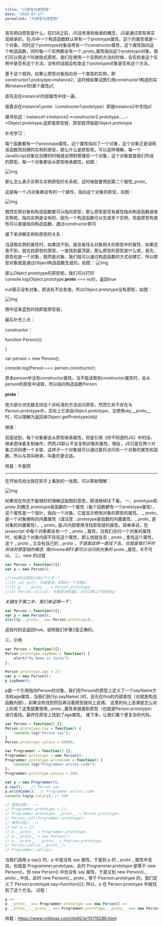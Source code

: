 ```yaml
---
title: "JS原型与原型链"
date: "2020-07-17"
permalink: "JS原型与原型链"
---
```


首先明白原型是什么，在ES6之前，JS没有类和继承的概念，JS是通过原型来实现继承的，在JS中一个构造函数默认带有一个prototype属性，这个的属性值是一个对象，同时这个prototype对象自带有一个constructor属性，这个属性指向这个构造函数，同时每一个实例都会有一个_proto_属性指向这个prototype对象，我们可以把这个叫做隐式原型，我们在使用一个实例的方法的时候，会先检查这个实例中是否有这个方法，没有的话就会检查这个prototype对象是否有这个方法，

基于这个规则，如果让原型对象指向另一个类型的实例，即constructor1.protoytpe=instance2，这时候如果试图引用constructor1构造的实例instance1的某个属性p1,

首先会在instance1内部属性中找一遍，

接着会在instance1._proto_（constructor1.prototype）即是instance2中寻找p1

搜寻轨迹：instance1->instance2->constructor2.prototype……->Object.prototype;这即是原型链，原型链顶端是Object.prototype

补充学习：

每个函数都有一个prototype属性，这个属性指向了一个对象，这个对象正是调用该函数而创建的实例的原型，那么什么是原型呢，可以这样理解，每一个JavaScript对象在创建的时候就会预制管理另一个对象，这个对象就是我们所说的原型，每一个对象都会从原型继承属性，如图：

![img](https://uploadfiles.nowcoder.com/images/20190313/311436_1552431147224_7A94EFA1E3409049184A20DD1711F1B6)

那么怎么表示实例与实例原型的关系呢，这时候就要用到第二个属性_proto_

这是每一个JS对象都会有的一个属性，指向这个对象的原型，如图：

![img](https://uploadfiles.nowcoder.com/images/20190313/311436_1552431218799_241BFEF25322EAB2AC14C47F68A7E31F)

既然实例对象和构造函数都可以指向原型，那么原型是否有属性指向构造函数或者实例呢，指向实例是没有的，因为一个构造函数可以生成多个实例，但是原型有属性可以直接指向构造函数，通过constructor即可

接下来讲解实例和原型的关系：

当读取实例的属性时，如果找不到，就会查找与对象相关的原型中的属性，如果还查不到，就去找原型的原型，一直找到最顶层，那么原型的原型是什么呢，首先，原型也是一个对象，既然是对象，我们就可以通过构造函数的方式创建它，所以原型对象就是通过Object构造函数生成的，如图：
![img](https://uploadfiles.nowcoder.com/images/20190313/311436_1552431256187_AE645DCD4DDEE468730F9EE81F7D1983)

那么Object.prototype的原型呢，我们可以打印console.log(Object.prototype.__proto__ === null)，返回true

null表示没有对象，即该处不应有值，所以Object.prototype没有原型，如图：

![img](https://uploadfiles.nowcoder.com/images/20190313/311436_1552431329816_BC67B14895C30FC45BA53BF8B01127BF)

图中这条蓝色的线即是原型链，

最后补充三点：

constructor：

function Person(){



}

var person = new Person();

console.log(Person === person.constructor);

原本person中没有constructor属性，当不能读取到constructor属性时，会从person的原型中读取，所以指向构造函数Person

__proto__：

绝大部分浏览器支持这个非标准的方法访问原型，然而它并不存在与Person.prototype中，实际上它来自Object.prototype，当使用obj.__proto__时，可以理解为返回来Object.getPrototype(obj)

继承：

前面说到，每个对象都会从原型继承属性，但是引用《你不知道的JS》中的话，继承意味着复制操作，然而JS默认不会复制对象的属性，相反，JS只是在两个对象之间创建一个关联，这样子一个对象就可以通过委托访问另一个对象的属性和函数，所以与其叫继承，叫委托更合适。

转载：牛客网

<hr>

在开始先给出我在知乎上看到的一张图，可以帮助理解：

![img](https://img2018.cnblogs.com/blog/1081818/201812/1081818-20181226113959129-841742312.jpg)

如果现在你还不能很好的理解这副图的意思，那请继续往下看。
一、prototype和 _proto_ 的概念
prototype是函数的一个属性（每个函数都有一个prototype属性），这个属性是一个指针，指向一个对象。它是显示修改对象的原型的属性。
_ proto_ 是一个对象拥有的内置属性（请注意：prototype是函数的内置属性，_ proto_ 是对象的内置属性），_ proto_ 是JS内部使用寻找原型链的属性。简单来说，在 javascript 中每个对象都会有一个 _ proto _ 属性，当我们访问一个对象的属性时，如果这个对象内部不存在这个属性，那么他就会去 _ proto _ 里找这个属性，这个 _ proto _ 又会有自己的 _ proto _，于是就这样一直找下去，也就是我们平时所说的原型链的概念.
用chrome和FF都可以访问到对象的_ proto _属性，IE不可以。
二、new 的过程

```javascript
var Person = function(){};
var p = new Person();

//*new的过程拆分成以下三步：*
//(1) var p={}; 也就是说，初始化一个对象p;
//(2) p. __ proto __ = Person.prototype;
//(3) Person.call(p); 也就是说构造p，也可以称之为初始化p
```

*关键在于第二步，我们来证明一下*：

```javascript
var Person = function(){};
var p = new Person();
alert(p.__proto__ === Person.prototype);
```

这段代码会返回true。说明我们步骤2是正确的。

三、示例

```javascript
var Person = function(){};
Person.prototype.sayName = function() {
    alert("My Name is Jacky");
};

Person.prototype.age = 27;
var p = new Person();
p.sayName();
```

p是一个引用指向Person的对象。我们在Person的原型上定义了一个sayName方法和age属性，当我们执行p.sayName( )时，会先在this的内部查找（也就是构造函数内部），如果没有找到然后再沿着原型链向上追溯。
这里的向上追溯是怎么向上的呢？这里就要使用_ proto _属性来链接到原型（也就是Person.prototype）进行查找。最终在原型上找到了age属性。
接下来，让我们看个更复杂的代码。

```javascript
var Person = function() {};
Person.prototype.say = function() {
    console.log("Person say");
}
Person.prototype.salary = 50000;

var Programmer = function() {};
Programmer.prototype = new Person();
Programmer.prototype.writeCode = function() {
    console.log("Programmer writes code");
};
Programmer.prototype.salary = 500;

var p = new Programmer();
p.say();    // Person say
p.writeCode();  // Programmer writes code
console.log(p.salary); // 500

// 推导过程一 -->
// Programmer.prototype = {};
// Programmer.prototype.__proto__ = Person.prototype;
// Person.call(Programmer.prototype);
// 推导过程二 -->
// var p = {};
// p.__proto__ = Programmer.prototype;
// p.__proto__ = new Person();
// p.__proto__.__proto__ = Pserson.prototype;
// Person.call(p.__proto__);
// Programmer.call(p);
```

当我们调用 p.say() 时，p 中是没有 say 属性，于是到 p 的 _ proto _ 属性中去找，也就是 Programmer.prototype，此时 Programmer.prototype 是等于 new Person()，但 new Person() 中也没有 say 属性，于是又到 new Person()._ proto _ 中找，此时 new Person()._ proto _ 等于 Pserson.prototype 的，我们定义了 Person.prototype.say=function(){}; 所以，p 在 Person.prototype 中就找到了这个方法。
过程：

```javascript
p –> 
p.__proto__ === Programmer.prototype === new Person() –> 
p.__proto__.__proto__ === Programmer.prototype.__proto__ === new Person().__proto__ === Pserson.prototype
```



转载：https://www.cnblogs.com/zlq92/p/10178286.html